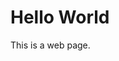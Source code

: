 <!DOCTYPE html>
<html lang="en">
	<head>
		<meta charset="utf-8">
		<title>Welcome to the World</title>
	</head>
	<body>
		<h1>Hello World</h1>
		<p>This is a web page.</p>
	</body>
</html>
